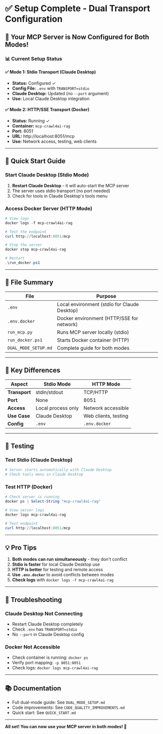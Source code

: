 # ✅ Setup Complete - Dual Transport Configuration

## 🎉 Your MCP Server is Now Configured for Both Modes!

### 📊 Current Setup Status

#### ✅ Mode 1: Stdio Transport (Claude Desktop)
- **Status:** Configured ✓
- **Config File:** `.env` with `TRANSPORT=stdio`
- **Claude Desktop:** Updated (no `--port` argument)
- **Use:** Local Claude Desktop integration

#### ✅ Mode 2: HTTP/SSE Transport (Docker)
- **Status:** Running ✓
- **Container:** `mcp-crawl4ai-rag`
- **Port:** 8051
- **URL:** http://localhost:8051/mcp
- **Use:** Network access, testing, web clients

---

## 🚀 Quick Start Guide

### Start Claude Desktop (Stdio Mode)
1. **Restart Claude Desktop** - it will auto-start the MCP server
2. The server uses stdio transport (no port needed)
3. Check for tools in Claude Desktop's tools menu

### Access Docker Server (HTTP Mode)
```powershell
# View logs
docker logs -f mcp-crawl4ai-rag

# Test the endpoint
curl http://localhost:8051/mcp

# Stop the server
docker stop mcp-crawl4ai-rag

# Restart
.\run_docker.ps1
```

---

## 📁 File Summary

| File | Purpose |
|------|---------|
| `.env` | Local environment (stdio for Claude Desktop) |
| `.env.docker` | Docker environment (HTTP/SSE for network) |
| `run_mcp.py` | Runs MCP server locally (stdio) |
| `run_docker.ps1` | Starts Docker container (HTTP) |
| `DUAL_MODE_SETUP.md` | Complete guide for both modes |

---

## 🔧 Key Differences

| Aspect | Stdio Mode | HTTP Mode |
|--------|-----------|-----------|
| **Transport** | stdin/stdout | TCP/HTTP |
| **Port** | None | 8051 |
| **Access** | Local process only | Network accessible |
| **Use Case** | Claude Desktop | Web clients, testing |
| **Config** | `.env` | `.env.docker` |

---

## 🧪 Testing

### Test Stdio (Claude Desktop)
```powershell
# Server starts automatically with Claude Desktop
# Check tools menu in Claude Desktop
```

### Test HTTP (Docker)
```powershell
# Check server is running
docker ps | Select-String "mcp-crawl4ai-rag"

# View server logs
docker logs mcp-crawl4ai-rag

# Test endpoint
curl http://localhost:8051/mcp
```

---

## 💡 Pro Tips

1. **Both modes can run simultaneously** - they don't conflict
2. **Stdio is faster** for local Claude Desktop use
3. **HTTP is better** for testing and remote access
4. **Use `.env.docker`** to avoid conflicts between modes
5. **Check logs** with `docker logs -f mcp-crawl4ai-rag`

---

## 🐛 Troubleshooting

### Claude Desktop Not Connecting
- Restart Claude Desktop completely
- Check `.env` has `TRANSPORT=stdio`
- No `--port` in Claude Desktop config

### Docker Not Accessible
- Check container is running: `docker ps`
- Verify port mapping: `-p 8051:8051`
- Check logs: `docker logs mcp-crawl4ai-rag`

---

## 📚 Documentation

- Full dual-mode guide: See `DUAL_MODE_SETUP.md`
- Code improvements: See `CODE_QUALITY_IMPROVEMENTS.md`
- Quick start: See `QUICK_START.md`

---

**All set! You can now use your MCP server in both modes! 🚀**

